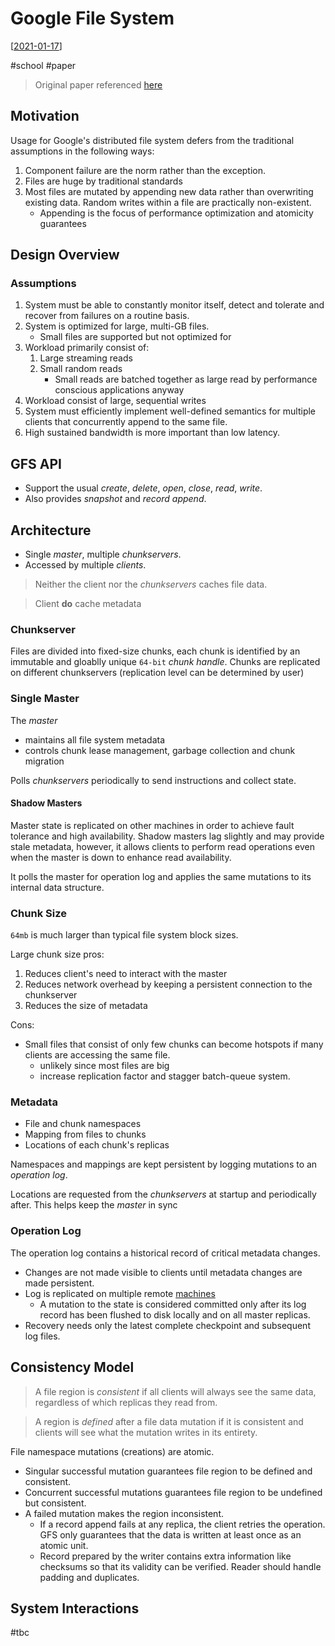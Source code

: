 # Google File System
[[2021-01-17]]

#school #paper

> Original paper referenced [here](https://pdos.csail.mit.edu/6.824/papers/gfs.pdf)


## Motivation
Usage for Google's distributed file system defers from the traditional assumptions in the following ways:

1. Component failure are the norm rather than the exception.
2. Files are huge by traditional standards
3. Most files are mutated by appending new data rather than overwriting existing data. Random writes within a file are practically non-existent.
   - Appending is the focus of performance optimization and atomicity guarantees

## Design Overview

### Assumptions
1. System must be able to constantly monitor itself, detect and tolerate and recover from failures on a routine basis.
2. System is optimized for large, multi-GB files.
   - Small files are supported but not optimized for
3. Workload primarily consist of:
   1. Large streaming reads
   2. Small random reads
      - Small reads are batched together as large read by performance conscious applications anyway
4. Workload consist of large, sequential writes
5. System must efficiently implement well-defined semantics for multiple clients that concurrently append to the same file.
6. High sustained bandwidth is more important than low latency.

## GFS API
- Support the usual _create_, _delete_, _open_, _close_, _read_, _write_.
- Also provides _snapshot_ and _record append_.
## Architecture
- Single _master_, multiple _chunkservers_.
- Accessed by multiple _clients_.

> Neither the client nor the _chunkservers_ caches file data.

> Client **do** cache metadata

### Chunkserver
Files are divided into fixed-size chunks, each chunk is identified by an immutable and gloablly unique `64-bit` _chunk handle_.
Chunks are replicated on different chunkservers (replication level can be determined by user)

### Single Master
The _master_ 
- maintains all file system metadata
- controls chunk lease management, garbage collection and chunk migration

Polls _chunkservers_ periodically to send instructions and collect state.

#### Shadow Masters
Master state is replicated on other machines in order to achieve fault tolerance and high availability.
Shadow masters lag slightly and may provide stale metadata, however, it allows clients to perform read operations even when the master is down to enhance read availability.

It polls the master for operation log and applies the same mutations to its internal data structure.

### Chunk Size
`64mb` is much larger than typical file system block sizes.

Large chunk size pros:
1. Reduces client's need to interact with the master
2. Reduces network overhead by keeping a persistent connection to the chunkserver
3. Reduces the size of metadata

Cons:
- Small files that consist of only few chunks can become hotspots if many clients are accessing the same file.
  - unlikely since most files are big
  - increase replication factor and stagger batch-queue system.

### Metadata
- File and chunk namespaces
- Mapping from files to chunks
- Locations of each chunk's replicas

Namespaces and mappings are kept persistent by logging mutations to an _operation log_.

Locations are requested from the _chunkservers_ at startup and periodically after. This helps keep the _master_ in sync

### Operation Log
The operation log contains a historical record of critical metadata changes.
- Changes are not made visible to clients until metadata changes are made persistent.
- Log is replicated on multiple remote [machines](#shadow-masters) 
  - A mutation to the state is considered committed only after its log record has been flushed to disk locally and on all master replicas.
- Recovery needs only the latest complete checkpoint and subsequent log files.

## Consistency Model
> A file region is _consistent_ if all clients will always see the same data, regardless of which replicas they read from.

> A region is _defined_ after a file data mutation if it is consistent and clients will see what the mutation writes in its entirety.

File namespace mutations (creations) are atomic.

- Singular successful mutation guarantees file region to be defined and consistent.
- Concurrent successful mutations guarantees file region to be undefined but consistent.
- A failed mutation makes the region inconsistent.
  - If a record append fails at any replica, the client retries the operation. GFS only guarantees that the data is written at least once as an atomic unit.
  - Record prepared by the writer contains extra information like checksums so that its validity can be verified. Reader should handle padding and duplicates.

## System Interactions
#tbc

[//begin]: # "Autogenerated link references for markdown compatibility"
[2021-01-17]: ../journal/2021-01-17 "Sunday, January 17, 2021"
[//end]: # "Autogenerated link references"